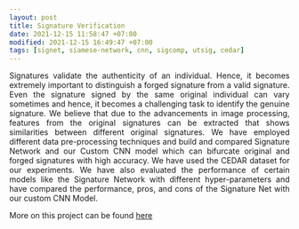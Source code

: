 ```yaml
---
layout: post
title: Signature Verification
date: 2021-12-15 11:58:47 +07:00
modified: 2021-12-15 16:49:47 +07:00
tags: [signet, siamese-network, cnn, sigcomp, utsig, cedar]
---
```

<p style="text-align: justify;">
Signatures validate the authenticity of an individual. Hence, it becomes extremely important to distinguish a forged signature from a valid signature. Even the signature signed by the same original individual can vary sometimes and hence, it becomes a challenging task to identify the genuine signature. We believe that due to the advancements in image processing, features from the original signatures can be extracted that shows similarities between different original signatures. We have employed different data pre-processing techniques and build and compared Signature Network and our Custom CNN model which can bifurcate original and forged signatures with high accuracy. We have used the CEDAR dataset for our experiments. We have also evaluated the performance of certain models like the Signature Network with different hyper-parameters and have compared the performance, pros, and cons of the Signature Net with our custom CNN Model.
</p>
More on this project can be found <a href="https://github.com/Aman-Chopra/Signature-Verification" target="_blank">here</a>